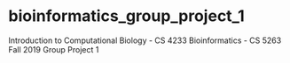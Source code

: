 # bioinformatics_group_project_1
Introduction to Computational Biology - CS 4233 Bioinformatics - CS 5263 Fall 2019 Group Project 1

